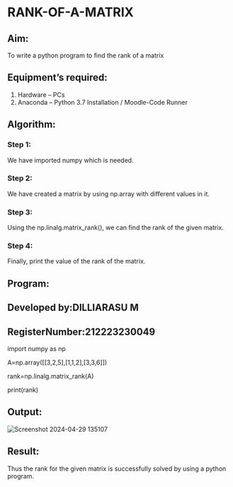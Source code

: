 # RANK-OF-A-MATRIX
## Aim:
To write a python program to find the rank of a matrix
## Equipment’s required:
1. 	Hardware – PCs
2. 	Anaconda – Python 3.7 Installation / Moodle-Code Runner
## Algorithm:
### Step 1: 
We have imported numpy which is needed.
### Step 2:
We have created a matrix by using np.array with different values in it.
### Step 3: 
Using the np.linalg.matrix_rank(), we can find the rank of the given matrix.
### Step 4:
Finally, print the value of the rank of the matrix.
## Program:

## Developed by:DILLIARASU M 

## RegisterNumber:212223230049 

import numpy as np

A=np.array([[3,2,5],[1,1,2],[3,3,6]])

rank=np.linalg.matrix_rank(A)

print(rank)
## Output:

![Screenshot 2024-04-29 135107](https://github.com/Dilliarasu0105/RANK-OF-A-MATRIX/assets/144979593/c9c2b41b-0598-4086-b5d5-ae6047771254)

## Result:
Thus the rank for the given matrix is successfully solved by  using a python program.


